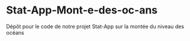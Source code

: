 # Stat-App-Mont-e-des-oc-ans
Dépôt pour le code de notre projet Stat-App sur la montée du niveau des océans
